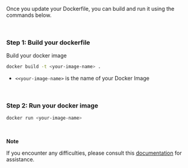 Once you update your Dockerfile, you can build and run it using the commands below.

&nbsp;

### Step 1: Build your dockerfile

Build your docker image

```bash
docker build -t <your-image-name> .
```

- `<<your-image-name>` is the name of your Docker Image

&nbsp;

### Step 2: Run your docker image

```bash
docker run <your-image-name>
```

&nbsp;

**Note**


If you encounter any difficulties, please consult this [documentation](https://signoz.io/docs/instrumentation/reactjs/) for assistance.

